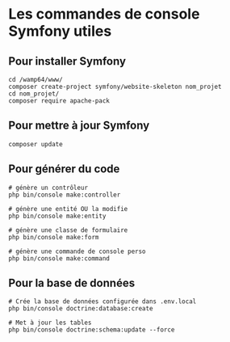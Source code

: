 # Les commandes de console Symfony utiles

## Pour installer Symfony 
```shell
cd /wamp64/www/
composer create-project symfony/website-skeleton nom_projet
cd nom_projet/
composer require apache-pack
```

## Pour mettre à jour Symfony 
```shell
composer update
```

## Pour générer du code

```shell
# génère un contrôleur
php bin/console make:controller

# génère une entité OU la modifie
php bin/console make:entity

# génère une classe de formulaire 
php bin/console make:form 

# génère une commande de console perso 
php bin/console make:command
```

## Pour la base de données
```shell
# Crée la base de données configurée dans .env.local
php bin/console doctrine:database:create

# Met à jour les tables
php bin/console doctrine:schema:update --force
```